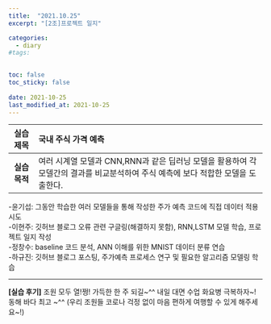 ```yaml
---
title:  "2021.10.25"
excerpt: "[2조]프로젝트 일지"

categories:
  - diary
#tags:
  

toc: false
toc_sticky: false
 
date: 2021-10-25
last_modified_at: 2021-10-25
---
```


|**실습 제목**|국내 주식 가격 예측|
|:---:|:---|
|**실습 목적**|여러 시계열 모델과 CNN,RNN과 같은 딥러닝 모델을 활용하여 각 모델간의 결과를 비교분석하여 주식 예측에 보다 적합한 모델을 도출한다.

-윤기섭: 그동안 학습한 여러 모델들을 통해 작성한 주가 예측 코드에 직접 데이터 적용 시도
<br>-이현주: 깃허브 블로그 오류 관련 구글링(해결하지 못함), RNN,LSTM 모델 학습, 프로젝트 일지 작성
<br>-정창수: baseline 코드 분석, ANN 이해를 위한 MNIST 데이터 분류 연습
<br>-하규진: 깃허브 블로그 포스팅, 주가예측 프로세스 연구 및 필요한 알고리즘 모델링 학습

---
**[실습 후기]** 조원 모두 열!쩡! 가득한 한 주 되길~^^ 내일 대면 수업 화요병 극복하자~! 
<br>동해 바다 최고 ~^^ (우리 조원들 코로나 걱정 없이 마음 편하게 여행할 수 있게 해주세요~!)
